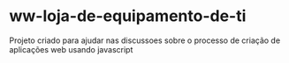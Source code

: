 # ww-loja-de-equipamento-de-ti
Projeto criado para ajudar nas discussoes sobre o processo de criação de aplicações web usando javascript
